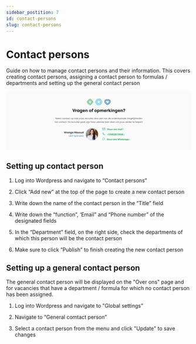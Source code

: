 ```yaml
---
sidebar_postition: 7
id: contact-persons
slug: contact-persons
---
```


# Contact persons

Guide on how to manage contact persons and their information. This covers creating contact persons, assigning a contact person to formulas / departments and setting up the general contact person

![IMAGE ALT TEXT HERE](../static/img/contact-person-1.png)


## Setting up contact person

1. Log into Wordpress and navigate to “Contact persons”

2. Click “Add new” at the top of the page to create a new contact person

3. Write down the name of the contact person in the “Title” field

4. Write down the “function”, ‘Email” and “Phone number” of the designated fields

5. In the “Department” field, on the right side, check the departments of which this person will be the contact person

6. Make sure to click “Publish” to finish creating the new contact person


## Setting up a general contact person

The general contact person will be displayed on the "Over ons" page and for vacancies that have a department / formula for which no contact person has been assigned.

1. Log into Wordpress and navigate to "Global settings”

2. Navigate to “General comtact person”

3. Select a contact person from the menu and click "Update" to save changes